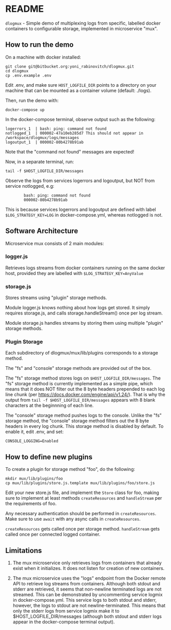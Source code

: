 # README #

`dlogmux` - Simple demo of multiplexing logs from specific, labelled docker containers to configurable storage, implemented in microservice "mux".

## How to run the demo ##

On a machine with docker installed:

    git clone git@bitbucket.org:yoni_rabinovitch/dlogmux.git
    cd dlogmux
    cp .env.example .env

Edit .env, and make sure `HOST_LOGFILE_DIR` points to a directory on your machine 
that can be mounted as a container volume (default: ./logs).

Then, run the demo with:

    docker-compose up

In the docker-compose terminal, observe output such as the following:

    logerrors_1  | bash: ping: command not found
    notlogged_1  | 000002-47a10eb285d7 This should not appear in /workspace/dlogmux/logs/messages
    logoutput_1  | 000002-80b4278b91ab

Note that the "command not found" messages are expected!

Now, in a separate terminal, run:

    tail -f $HOST_LOGFILE_DIR/messages

Observe the logs from services logerrors and logoutput, but NOT from service notlogged, e.g:

            bash: ping: command not found
            000002-80b4278b91ab

This is because services logerrors and logoutput are defined with label `$LOG_STRATEGY_KEY=LOG`
in docker-compose.yml, whereas notlogged is not.

## Software Architecture ##

Microservice mux consists of 2 main modules:

### logger.js ###
Retrieves logs streams from docker containers running on the same docker host, provided they are labelled
with `$LOG_STRATEGY_KEY=AnyValue`  

### storage.js ###
Stores streams using "plugin" storage methods.

Module logger.js knows nothing about how logs get stored. 
It simply requires storage.js, and calls storage.handleStream() once per log stream.

Module storage.js handles streams by storing them using multiple "plugin" storage methods.

### Plugin Storage ###

Each subdirectory of dlogmux/mux/lib/plugins corresponds to a storage method.

The "fs" and "console" storage methods are provided out of the box.

The "fs" storage method stores logs on `$HOST_LOGFILE_DIR/messages`.
The "fs" storage method is currently implemented as a simple pipe, which means that it does NOT
filter out the 8 byte headers prepended to each log line chunk (per https://docs.docker.com/engine/api/v1.24/).
That is why the output from `tail -f $HOST_LOGFILE_DIR/messages` appears with 8
blank characters at the beginnning of each line.

The "console" storage method pushes logs to the console.
Unlike the "fs" storage method, the "console" storage method filters out the 8 byte headers in every log chunk. 
This storage method is disabled by default. To enable it, edit .env, and set:

    CONSOLE_LOGGING=Enabled

## How to define new plugins ##

To create a plugin for storage method "foo", do the following:


    mkdir mux/lib/plugins/foo
    cp mux/lib/plugins/store.js.template mux/lib/plugins/foo/store.js

Edit your new store.js file, and implement the `Store` class for foo,
making sure to implement at least methods `createResources` and `handleStream`
per the requirements of foo.

Any necessary authentication should be performed in `createResources`.
Make sure to use `await` with any async calls in `createResources`.


`createResources` gets called once per storage method.
`handleStream` gets called once per connected logged container.

## Limitations ##

1. The mux microservice only retrieves logs from containers that already exist when it initializes.
It does not listen for creation of new containers. 

2. The mux microservice uses the "logs" endpoint from the Docker remote API to retrieve log streams from
containers. Although both stdout and stderr are retrieved, it seems that non-newline terminated logs
are not streamed. This can be demonstrated by uncommenting service logmix in docker-compose.yml.
This service logs to both stdout and stderr, however, the logs to stdout are not newline-terminated.
This means that only the stderr logs from service logmix make it to $HOST_LOGFILE_DIR/messages (although
both stdout and stderr logs appear in the docker-compose terminal output).



